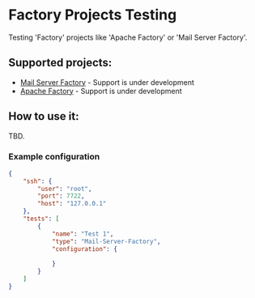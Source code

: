 # Factory Projects Testing
Testing 'Factory' projects like 'Apache Factory' or 'Mail Server Factory'.

## Supported projects:
- [Mail Server Factory](https://github.com/milos85vasic/Mail-Server-Factory) - Support is under development
- [Apache Factory](https://github.com/milos85vasic/Apache-Factory) - Support is under development

## How to use it:
TBD.

### Example configuration

```json
{
    "ssh": {
        "user": "root",
        "port": 7722,
        "host": "127.0.0.1"
    },
    "tests": [
        {
            "name": "Test 1",
            "type": "Mail-Server-Factory",
            "configuration": {
                
            }
        }
    ]
}
```

